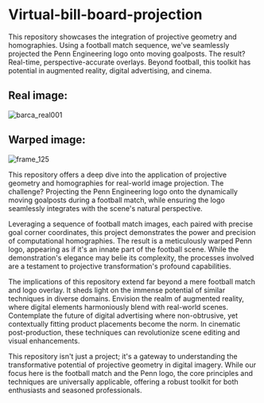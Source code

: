 # Virtual-bill-board-projection
This repository showcases the integration of projective geometry and homographies. Using a football match sequence, we've seamlessly projected the Penn Engineering logo onto moving goalposts. The result? Real-time, perspective-accurate overlays. Beyond football, this toolkit has potential in augmented reality, digital advertising, and cinema.

## Real image:

![barca_real001](https://github.com/Saibernard/Virtual-bill-board-projection/assets/112599512/6d773fcb-b145-40af-a5e1-ba05255f8886)

## Warped image:

![frame_125](https://github.com/Saibernard/Virtual-bill-board-projection/assets/112599512/f26d7eed-7cac-45ef-9268-24469dc023c6)


This repository offers a deep dive into the application of projective geometry and homographies for real-world image projection. The challenge? Projecting the Penn Engineering logo onto the dynamically moving goalposts during a football match, while ensuring the logo seamlessly integrates with the scene's natural perspective.

Leveraging a sequence of football match images, each paired with precise goal corner coordinates, this project demonstrates the power and precision of computational homographies. The result is a meticulously warped Penn logo, appearing as if it's an innate part of the football scene. While the demonstration's elegance may belie its complexity, the processes involved are a testament to projective transformation's profound capabilities.

The implications of this repository extend far beyond a mere football match and logo overlay. It sheds light on the immense potential of similar techniques in diverse domains. Envision the realm of augmented reality, where digital elements harmoniously blend with real-world scenes. Contemplate the future of digital advertising where non-obtrusive, yet contextually fitting product placements become the norm. In cinematic post-production, these techniques can revolutionize scene editing and visual enhancements.

This repository isn't just a project; it's a gateway to understanding the transformative potential of projective geometry in digital imagery. While our focus here is the football match and the Penn logo, the core principles and techniques are universally applicable, offering a robust toolkit for both enthusiasts and seasoned professionals.
